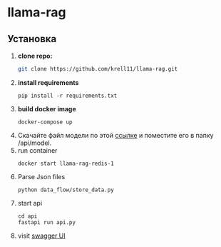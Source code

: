 # llama-rag


## Установка

1. **clone repo:**
   ```bash
   git clone https://github.com/krell11/llama-rag.git
   ```
2. **install requirements**
   ```
   pip install -r requirements.txt
   ```
3. **build docker image**
   ```
   docker-compose up
   ```
4. Скачайте файл модели по этой [ссылке](https://huggingface.co/IlyaGusev/saiga_llama3_8b_gguf/resolve/main/model-q8_0.gguf?download=true) и поместите его в папку /api/model.
5. run container
   ```
   docker start llama-rag-redis-1
   ```
6. Parse Json files
   ```
   python data_flow/store_data.py
   ```
7. start api
   ```
   cd api
   fastapi run api.py
   ```
8. visit [swagger UI](http://localhost:8000/)
